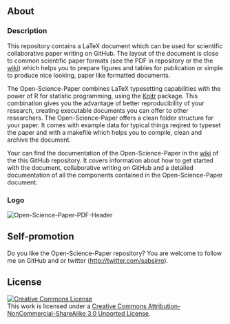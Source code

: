 ## About

### Description

This repository contains a LaTeX document which can be used for scientific
collaborative paper writing on GitHub. The layout of the document is close
to common scientific paper formats (see the PDF in repository or the the
[wiki](https://github.com/cpfaff/Open-Science-Paper/wiki)) which helps you to
prepare figures and tables for publication or simple to produce nice looking,
paper like formatted documents.

The Open-Science-Paper combines LaTeX typesetting capabilities with the power
of R for statistic programming, using the [Knitr](http://yihui.name/knitr/)
package. This combination gives you the advantage of better reproducibility of
your research, creating executable documents you can offer to other researchers.
The Open-Science-Paper offers a clean folder structure for your paper. It comes
with example data for typical things reqired to typeset the paper and with a
makefile which helps you to compile, clean and archive the document.

Your can find the documentation of the Open-Science-Paper in the
[wiki](https://github.com/cpfaff/Open-Science-Paper/wiki) of the this GitHub
repository. It covers information about how to get started with the document,
collaborative writing on GitHub and a detailed documentation of all the
components contained in the Open-Science-Paper document.

### Logo

![Open-Science-Paper-PDF-Header](https://dl.dropbox.com/u/844606/Open-Science-Paper-Documentation/open-science-papers-logo.png)

## Self-promotion

Do you like the Open-Science-Paper repository? You are welcome to follow me on
GitHub and or twitter (http://twitter.com/sabsirro).

## License

<a rel="license" href="http://creativecommons.org/licenses/by-nc-sa/3.0/"><img alt="Creative Commons License" style="border-width:0" src="http://i.creativecommons.org/l/by-nc-sa/3.0/88x31.png" /></a><br />This work is licensed under a <a rel="license" href="http://creativecommons.org/licenses/by-nc-sa/3.0/">Creative Commons Attribution-NonCommercial-ShareAlike 3.0 Unported License</a>.
